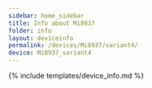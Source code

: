 ```yaml
---
sidebar: home_sidebar
title: Info about Mi8937
folder: info
layout: deviceinfo
permalink: /devices/Mi8937/variant4/
device: Mi8937_variant4
---
```

{% include templates/device_info.md %}
